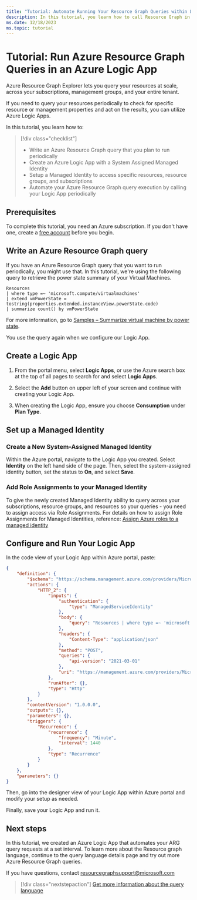 ```yaml
---
title: "Tutorial: Automate Running Your Resource Graph Queries within Logic Apps"
description: In this tutorial, you learn how to call Resource Graph in a Logic App
ms.date: 12/18/2023
ms.topic: tutorial
---
```

# Tutorial: Run Azure Resource Graph Queries in an Azure Logic App

Azure Resource Graph Explorer lets you query your resources at scale, across your subscriptions, management groups, and your entire tenant.

If you need to query your resources periodically to check for specific resource or management properties and act on the results, you can utilize Azure Logic Apps.

In this tutorial, you learn how to:

> [!div class="checklist"]
> - Write an Azure Resource Graph query that you plan to run periodically
> - Create an Azure Logic App with a System Assigned Managed Identity
> - Setup a Managed Identity to access specific resources, resource groups, and subscriptions
> - Automate your Azure Resource Graph query execution by calling your Logic App periodically

## Prerequisites

To complete this tutorial, you need an Azure subscription. If you don't have one, create a
[free account](https://azure.microsoft.com/free/) before you begin.

## Write an Azure Resource Graph query

If you have an Azure Resource Graph query that you want to run periodically, you might use that. In this tutorial, we're using the following query to retrieve the power state summary of your Virtual Machines.

   ```kusto
   Resources
   | where type =~ 'microsoft.compute/virtualmachines'
   | extend vmPowerState = tostring(properties.extended.instanceView.powerState.code)
   | summarize count() by vmPowerState
   ```

   For more information, go to [Samples – Summarize virtual machine by power state](../samples/advanced.md#summarize-virtual-machine-by-the-power-states-extended-property).

You use the query again when we configure our Logic App.

## Create a Logic App

1. From the portal menu, select **Logic Apps**, or use the Azure search box at the top of all
   pages to search for and select **Logic Apps**.

2. Select the **Add** button on upper left of your screen and continue with creating your Logic App.

3. When creating the Logic App, ensure you choose **Consumption** under **Plan Type**.

## Set up a Managed Identity

### Create a New System-Assigned Managed Identity

Within the Azure portal, navigate to the Logic App you created. Select **Identity** on the left hand side of the page. Then, select the system-assigned identity button, set the status to **On**, and select **Save**.

### Add Role Assignments to your Managed Identity

To give the newly created Managed Identity ability to query across your subscriptions, resource groups, and resources so your queries - you need to assign access via Role Assignments. For details on how to assign Role Assignments for Managed Identities, reference: [Assign Azure roles to a managed identity](../../../role-based-access-control/role-assignments-portal-managed-identity)

## Configure and Run Your Logic App

In the code view of your Logic App within Azure portal, paste:

```json
{
    "definition": {
        "$schema": "https://schema.management.azure.com/providers/Microsoft.Logic/schemas/2016-06-01/workflowdefinition.json#",
        "actions": {
            "HTTP_2": {
                "inputs": {
                    "authentication": {
                        "type": "ManagedServiceIdentity"
                    },
                    "body": {
                        "query": "Resources | where type =~ 'microsoft.compute/virtualmachines' | extend vmPowerState = tostring(properties.extended.instanceView.powerState.code) | summarize count() by vmPowerState"
                    },
                    "headers": {
                        "Content-Type": "application/json"
                    },
                    "method": "POST",
                    "queries": {
                        "api-version": "2021-03-01"
                    },
                    "uri": "https://management.azure.com/providers/Microsoft.ResourceGraph/resources"
                },
                "runAfter": {},
                "type": "Http"
            }
        },
        "contentVersion": "1.0.0.0",
        "outputs": {},
        "parameters": {},
        "triggers": {
            "Recurrence": {
                "recurrence": {
                    "frequency": "Minute",
                    "interval": 1440
                },
                "type": "Recurrence"
            }
        }
    },
    "parameters": {}
}
```

Then, go into the designer view of your Logic App within Azure portal and modify your setup as needed.

Finally, save your Logic App and run it.

## Next steps

In this tutorial, we created an Azure Logic App that automates your ARG query requests at a set interval. To learn more about the Resource graph language, continue to the query language details page and try out more Azure Resource Graph queries.

If you have questions, contact resourcegraphsupport@microsoft.com

> [!div class="nextstepaction"]
> [Get more information about the query language](../concepts/query-language.md)
